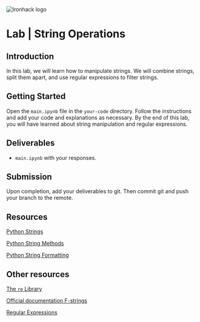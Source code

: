 ![Ironhack logo](https://i.imgur.com/1QgrNNw.png)

# Lab | String Operations


## Introduction

In this lab, we will learn how to manipulate strings. We will combine strings, split them apart, and use regular expressions to filter strings.

## Getting Started

Open the `main.ipynb` file in the `your-code` directory. Follow the instructions and add your code and explanations as necessary. By the end of this lab, you will have learned about string manipulation and regular expressions.

## Deliverables

- `main.ipynb` with your responses.

## Submission

Upon completion, add your deliverables to git. Then commit git and push your branch to the remote.

## Resources

[Python Strings](https://www.w3schools.com/python/python_strings.asp)

[Python String Methods](https://www.w3schools.com/python/python_ref_string.asp)

[Python String Formatting](https://www.w3schools.com/python/python_string_formatting.asp)

## Other resources

[The `re` Library](https://docs.python.org/3/library/re.html)

[Official documentation F-strings](https://www.python.org/dev/peps/pep-0498/)

[Regular Expressions](https://developers.google.com/edu/python/regular-expressions)

